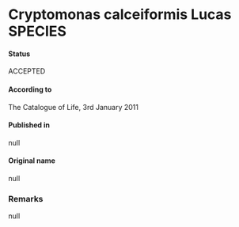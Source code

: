 Cryptomonas calceiformis Lucas SPECIES
=======

#### Status
ACCEPTED

#### According to
The Catalogue of Life, 3rd January 2011

#### Published in
null

#### Original name
null

### Remarks
null